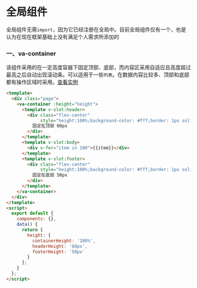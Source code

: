 # 全局组件

全局组件无需`import`，因为它已经注册在全局中。目前全局组件仅有一个，也是认为在现在框架基础上没有满足个人需求所添加的

### 一、va-container

该组件采用的在一定高度容器下固定顶部、底部，而内容区采用自适应且高度超过最高之后自动出现滚动条。可以适用于一些`列表`。在数据内容比较多、顶部和底部都有操作区域时采用。[查看实例](#/doc/base-layout)

```html
<template>
  <div class="page">
    <va-container :height="height">
      <template v-slot:header>
        <div class="flex-center"
             style="height:100%;background-color: #fff;border: 1px solid #cccccc">
          固定在顶部 60px
        </div>
      </template>
      <template v-slot:body>
        <div v-for="item in 100">{{item}}</div>
      </template>
      <template v-slot:footer>
        <div class="flex-center"
             style="height:100%;background-color: #fff;border: 1px solid #cccccc">
          固定在底部 50px
        </div>
      </template>
    </va-container>
  </div>
</template>
<script>
  export default {
    components: {},
    data() {
      return {
        height: {
          containerHeight: '100%',
          headerHeight: '60px',
          footerHeight: '50px'
        }
      };
    }
  };
</script>
```
